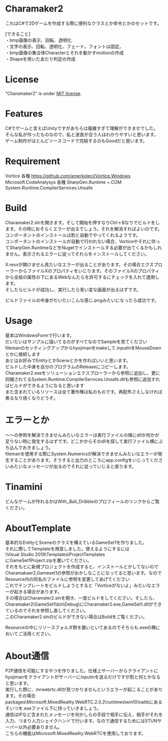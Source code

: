 # Charamaker2

これはC#で2Dゲームを作成する際に便利なクラスとか命令とかのセットです。

[できること]<br>
・bmp画像の表示、回転、透明化<br>
・文字の表示、回転、透明化、フェード。フォントは固定。<br>
・bmp画像の集合体Characterとそれを動かすmotionの作成<br>
・Shapeを用いたあたり判定の作成<br>

# License
 
"Charamaker2" is under [MIT license](https://en.wikipedia.org/wiki/MIT_License).
# Features
C#でゲームと言えばUnityですがあちらは複雑すぎて理解ができませでした。<br>
そんな私が作ったものなので、私と波長が合う人はわかりやすいと思います。<br>
ゲーム制作がほとんどソースコードで完結するのもGoodだと思います。

# Requirement
Vortice 各種
https://github.com/amerkoleci/Vortice.Windows
Microsoft.CodeAnalysys 各種
SharpGen.Runtime +.COM
System.Runtime.CompilerServices.Unsafe 


# Build

Charamaker2.slnを開きます。そして開始を押すなりCtrl＋Bなりでビルドをします。その時におそらくエラーが出るでしょう。それを解消すればよいのです。<br>
コンポーネントのインストールは割と自動でやってくれるようです。<br>
コンポーネントのインストールが自動で行われない場合、Vorticeやそれに伴ってSharpGen.RuntimeなどをNugetでインストールする必要が出てくるかもしれません。表示されるエラーに従ってそれらをインストールしてください。<br>

X.resxが開けません見たいなエラーが出ることがあります。その場合エクスプローラーからファイルXのプロパティをいじります。そのファイルXのプロパティから全般の属性の下にあるWebなんたらを許可するにチェックを入れて適用します。<br>
そしたらビルドが成功し、実行したら青い変な画面が出るはずです。<br>

ビルドファイルの中身がだいたいこんな感じ.pngみたいになったら成功です。<br>


# Usage

基本はWindowsFormで行います。<br>
だいたいはサンプルに描いてるのがすべてなのでSampleを見てください<br>
filemanのセッティングアップからhyojimanをmakeして.inputinをMouseDownとかに接続します<br>
あとはお好みでEntityとかSceneとかを作ればいいと思います。<br>
ビルドした中身を自分のプログラムのReleaseにコピーします。<br>
Charamaker2.exeをソリューションエクスプローラーから参照に追加し、更に同梱されてるSystem.Runtime.CompilerServices.Unsafe.dllも参照に追加すればビルドができるようになると思います<br>
また含まれているリソースは全て著作権は私のものです。再配布さえしなければ煮るなり焼くなりどうぞ。

# エラーとか
～～の参照を解決できませんみたいなエラーは実行ファイルの隣にdllか何かが足りない時に発生するはずです。どこかからそのdllを探して実行ファイル横にぶち込んでおきましょう。<br>
filemanを使用する際にSystem.Numericsが解決できませんみたいなエラーが発生することがあります。そうすると出力のところにapp.configをいじってくださいみたいなメッセージが出るのでそれに従っていじると直ります。


# Tinamini

どんなゲームが作れるかはWith_Ball_Dribbleのプロフィールのリンクからご覧ください。

# AboutTemplate

基本的なEntityとSceneのクラスを構えているGameSet1を作りました。<br>
それに際してTemplateを用意しました。使えるようにするには
<br>
\Visual Studio 2019\Templates\ProjectTemplates
<br>
にGameSet1Project.zipを置いてください。<br>
それをもとに新規プロジェクトを作成すると、インストールとかしてないのでCharamakaer2,Gameset1の参照がおかしなことになってると思います。なのでResource内の同名のファイルに参照を変更してあげてください<br>
これでテンプレートをビルドしようとすると「Vorticeがないよ」みたいなエラーが起きる場合があります。<br>
その場合はCharamaler2.slnを開き、一度ビルドをしてください。そしたら、
Charamaker2\GameSet1\bin\Debug\にCharamaker2.exe,GameSet1.dllができているのでそれを参照し直してください。<br>
このCharamaker2.slnのビルドができない場合はBuildをご覧ください。<br>

Resourceの中にリソースフォルダ群を置いといてあるのでそちらも.exeの横においてご活用ください。


# About通信
P2P通信を可能にするやつを作りました。仕様上サーバーからクライアントにhyojimanをクライアントがサーバーにinputinを送るだけですが割と何とかなると思います。<br>
実行した際に、mrwebrtc.dllが見つかりませんというエラーが起こることがあります。その場合packages\Microsoft.MixedReality.WebRTC.2.0.2\runtimes\win10\natibにあるそいつを.exeファイル下に持っていきましょう。<br>
通信はIPなど含まれたメッセージを何かしらの手段で相手に伝え、相手がそれを入力、つまり人力シェイクハンドで行います。なので通信するためにはSTUNサーバー以外必要ありません。<br>
こちらの機能はMicrosoft.MixedReality.WebRTCを使用しております。<br>




